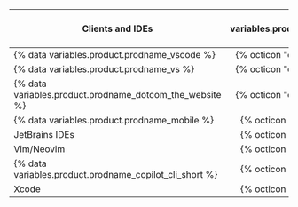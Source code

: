 | Clients and IDEs                       | {% data variables.product.prodname_copilot_extensions %} support |
|------------------------------------|:---------:|
| {% data variables.product.prodname_vscode %}                 | {% octicon "check" aria-label="Supported" %}       |
| {% data variables.product.prodname_vs %}                     | {% octicon "check" aria-label="Supported" %}       |
| {% data variables.product.prodname_dotcom_the_website %}     | {% octicon "check" aria-label="Supported" %}       |
| {% data variables.product.prodname_mobile %}                 | {% octicon "x" aria-label="Unsupported" %}         |
| JetBrains IDEs                                               | {% octicon "x" aria-label="Unsupported" %}         |
| Vim/Neovim                         | {% octicon "x" aria-label="Unsupported" %}        |
| {% data variables.product.prodname_copilot_cli_short %} | {% octicon "x" aria-label="Unsupported" %}        |
| Xcode                              | {% octicon "x" aria-label="Unsupported" %}        |
